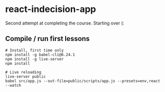 # react-indecision-app
Second attempt at completing the course. Starting over (:

## Compile / run first lessons
```
# Install, first time only
npm install -g babel-cli@6.24.1
npm install -g live-server
npm install

# Live reloading
live-server public
babel src/app.js --out-file=public/scripts/app.js --presets=env,react --watch
```